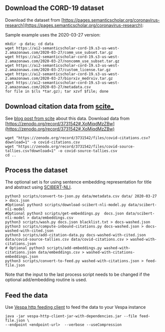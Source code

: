 
## Download the CORD-19 dataset 
Download the dataset from [https://pages.semanticscholar.org/coronavirus-research](https://pages.semanticscholar.org/coronavirus-research):

Sample example uses the 2020-03-27 version:
```
mkdir -p data; cd data
wget https://ai2-semanticscholar-cord-19.s3-us-west-2.amazonaws.com/2020-03-27/comm_use_subset.tar.gz
wget https://ai2-semanticscholar-cord-19.s3-us-west-2.amazonaws.com/2020-03-27/noncomm_use_subset.tar.gz
wget https://ai2-semanticscholar-cord-19.s3-us-west-2.amazonaws.com/2020-03-27/custom_license.tar.gz
wget https://ai2-semanticscholar-cord-19.s3-us-west-2.amazonaws.com/2020-03-27/biorxiv_medrxiv.tar.gz
wget https://ai2-semanticscholar-cord-19.s3-us-west-2.amazonaws.com/2020-03-27/metadata.csv
for file in $(ls *tar.gz); tar xzvf $file; done
```

## Download citation data from [scite_](https://scite.ai/)
See [blog post from scite](https://medium.com/scite/analyzing-more-than-1m-citations-to-better-understand-scientific-research-on-covid-19-3faa59d726c2) about this data.
Download data from [https://zenodo.org/record/3731542#.XoMiqdMzZBw](https://zenodo.org/record/3731542#.XoMiqdMzZBw)
```
wget "https://zenodo.org/record/3731542/files/covid-citations.csv?download=1" -o covid-citations.csv
wget "https://zenodo.org/record/3731542/files/covid-source-tallies.csv?download=1" -o covid-source-tallies.csv
cd ..
```

## Process the dataset
The optional set is for using sentence embedding representation for title and abstract using [SCIBERT-NLI](https://huggingface.co/gsarti/scibert-nli). 
```
python3 scripts/convert-to-json.py data/metadata.csv data/ 2020-03-27 > docs.json
#Optional python3 scripts/download-scibert-nli-model.py data/scibert-nli-model
#Optional python3 scripts/get-embeddings.py  docs.json data/scibert-nli-model > data/embeddings.csv 
python3 scripts/wash.py docs.json blacklist.txt > docs-washed.json
python3 scripts/compute-inbound-citations.py docs-washed.json > docs-washed-with-cited.json
python3 scripts/add-citation-data.py docs-washed-with-cited.json data/covid-source-tallies.csv data/covid-citations.csv > washed-with-citations.json
# Optional python3 scripts/add-embeddings.py washed-with-citations.json data/embeddings.csv > washed-with-citations-embeddings.json 
python3 scripts/convert-to-feed.py washed-with-citations.json > feed-file.json
```
Note that the input to the last process script needs to be changed if the optional add/embedding routine is used.

## Feed the data
Use [Vespa http feeding client](https://docs.vespa.ai/documentation/vespa-http-client.html) to feed the data to your Vespa instance
```
java -jar vespa-http-client-jar-with-dependencies.jar --file feed-file.json \
--endpoint <endpoint-url>  --verbose --useCompression
```






 





